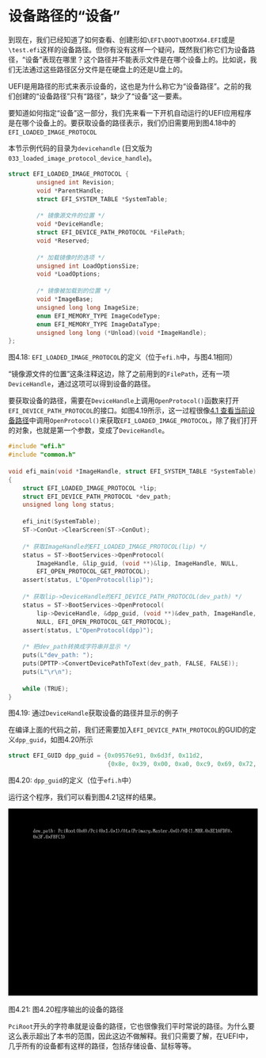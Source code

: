 # 设备路径的“设备”

到现在，我们已经知道了如何查看、创建形如`\EFI\BOOT\BOOTX64.EFI`或是`\test.efi`这样的设备路径。但你有没有这样一个疑问，既然我们称它们为设备路径，“设备”表现在哪里？这个路径并不能表示文件是在哪个设备上的。比如说，我们无法通过这些路径区分文件是在硬盘上的还是U盘上的。

UEFI是用路径的形式来表示设备的，这也是为什么称它为“设备路径”。之前的我们创建的“设备路径”只有“路径”，缺少了“设备”这一要素。

要知道如何指定“设备”这一部分，我们先来看一下开机自动运行的UEFI应用程序是在哪个设备上的。要获取设备的路径表示，我们仍旧需要用到图4.18中的`EFI_LOADED_IMAGE_PROTOCOL`

本节示例代码的目录为`devicehandle` (日文版为`033_loaded_image_protocol_device_handle`)。

```c
struct EFI_LOADED_IMAGE_PROTOCOL {
        unsigned int Revision;
        void *ParentHandle;
        struct EFI_SYSTEM_TABLE *SystemTable;

        /* 镜像源文件的位置 */
        void *DeviceHandle;
        struct EFI_DEVICE_PATH_PROTOCOL *FilePath;
        void *Reserved;

        /* 加载镜像时的选项 */
        unsigned int LoadOptionsSize;
        void *LoadOptions;

        /* 镜像被加载到的位置 */
        void *ImageBase;
        unsigned long long ImageSize;
        enum EFI_MEMORY_TYPE ImageCodeType;
        enum EFI_MEMORY_TYPE ImageDataType;
        unsigned long long (*Unload)(void *ImageHandle);
};
```

图4.18: `EFI_LOADED_IMAGE_PROTOCOL`的定义（位于`efi.h`中，与图4.1相同）

“镜像源文件的位置”这条注释这边，除了之前用到的`FilePath`，还有一项`DeviceHandle`，通过这项可以得到设备的路径。

要获取设备的路径，需要在`DeviceHandle`上调用`OpenProtocol()`函数来打开`EFI_DEVICE_PATH_PROTOCOL`的接口。如图4.19所示，这一过程很像[4.1 查看当前设备路径](./filepath.md)中调用`OpenProtocol()`来获取`EFI_LOADED_IMAGE_PROTOCOL`，除了我们打开的对象，也就是第一个参数，变成了`DeviceHandle`。

```c
#include "efi.h"
#include "common.h"

void efi_main(void *ImageHandle, struct EFI_SYSTEM_TABLE *SystemTable)
{
    struct EFI_LOADED_IMAGE_PROTOCOL *lip;
    struct EFI_DEVICE_PATH_PROTOCOL *dev_path;
    unsigned long long status;

    efi_init(SystemTable);
    ST->ConOut->ClearScreen(ST->ConOut);

    /* 获取ImageHandle的EFI_LOADED_IMAGE_PROTOCOL(lip) */
    status = ST->BootServices->OpenProtocol(
        ImageHandle, &lip_guid, (void **)&lip, ImageHandle, NULL,
        EFI_OPEN_PROTOCOL_GET_PROTOCOL);
    assert(status, L"OpenProtocol(lip)");

    /* 获取lip->DeviceHandle的EFI_DEVICE_PATH_PROTOCOL(dev_path) */
    status = ST->BootServices->OpenProtocol(
        lip->DeviceHandle, &dpp_guid, (void **)&dev_path, ImageHandle,
        NULL, EFI_OPEN_PROTOCOL_GET_PROTOCOL);
    assert(status, L"OpenProtocol(dpp)");

    /* 把dev_path转换成字符串并显示 */
    puts(L"dev_path: ");
    puts(DPTTP->ConvertDevicePathToText(dev_path, FALSE, FALSE));
    puts(L"\r\n");

    while (TRUE);
}
```

图4.19: 通过`DeviceHandle`获取设备的路径并显示的例子

在编译上面的代码之前，我们还需要加入`EFI_DEVICE_PATH_PROTOCOL`的GUID的定义`dpp_guid`，如图4.20所示

```c
struct EFI_GUID dpp_guid = {0x09576e91, 0x6d3f, 0x11d2,
                            {0x8e, 0x39, 0x00, 0xa0, 0xc9, 0x69, 0x72, 0x3b}};
```

图4.20: `dpp_guid`的定义（位于`efi.h`中）

运行这个程序，我们可以看到图4.21这样的结果。

![图4.20程序输出的设备的路径](../../images/part2/devicehandle.png)

图4.21: 图4.20程序输出的设备的路径

`PciRoot`开头的字符串就是设备的路径，它也很像我们平时常说的路径。为什么要这么表示超出了本书的范围，因此这边不做解释。我们只需要了解，在UEFI中，几乎所有的设备都有这样的路径，包括存储设备、鼠标等等。
